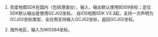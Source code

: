1) 百度地图SDK在国内（包括港澳台），输入、输出默认使用BD09坐标；定位SDK默认输出是使用GCJ02坐标。 自iOS地图SDK V3.3起，支持一次声明为GCJ02坐标类型，全应用支持输入GCJ02坐标，返回GCJ02坐标。

2) 海外地区，输入为WGS84坐标。